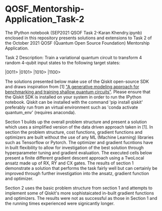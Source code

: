 # QOSF_Mentorship-Application_Task-2
The IPython notebook (SEP2021 QSOF Task 2-Karan Khendry.ipynb) enclosed in this repository presents solutions and extensions to Task 2 of the October 2021 QOSF (Quantum Open Source Foundation) Mentorship Application.

Task 2 Description: Train a variational quantum circuit to transform 4 random 4-qubit input states to the following target states:

|0011>
|0101>
|1010>
|1100>

The solutions presented below make use of the Qiskit open-source SDK and draws inspiration from [1] ["A generative modeling approach for benchmarking and training shallow quantum circuits"](https://www.nature.com/articles/s41534-019-0157-8.pdf). Please ensure that the Qiskit SDK is installed on your system in order to run the IPython notebook. Qiskit can be installed with the command 'pip install qiskit' preferably run from an virtual environment such as 'conda activate quantum_env' (requires anaconda).

Section 1 builds up the overall problem structure and present a solution which uses a simplified version of the data driven approach taken in [1]. In section the problem structure, cost functions, gradient functions and optimizers are built without the use of any ML (Machine Learning) libraries such as Tensorflow or Pytorch. The optimizer and gradient fucntions have in built flexibility to allow for investigation of the best solution through hyperparameter tuning and gradient evaluation. The executed cells below present a finite different gradient descent approach using a TwoLocal ansatz made up of RX, RY and CX gates. The results of section 1 demonstrate a solution that performs the task fairly well but can certainly be improved through further investigation into the ansatz, gradient function and optimizer.

Section 2 uses the basic problem structure from section 1 and attempts to implement some of Qiskit's more sophistaicated in-built gradient functions and optimizers. The results were not as successful as those in Section 1 and the running times experienced were signicantly longer.
